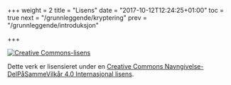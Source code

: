 +++
weight = 2
title = "Lisens"
date = "2017-10-12T12:24:25+01:00"
toc = true
next = "/grunnleggende/kryptering"
prev = "/grunnleggende/introduksjon"

+++

<a rel="license" href="http://creativecommons.org/licenses/by-sa/4.0/"><img alt="Creative Commons-lisens" style="border-width:0" src="https://i.creativecommons.org/l/by-sa/4.0/80x15.png" /></a>


Dette verk er lisensieret under en [Creative Commons Navngivelse-DelPåSammeVilkår 4.0 Internasjonal lisens](http://creativecommons.org/licenses/by-sa/4.0/).
